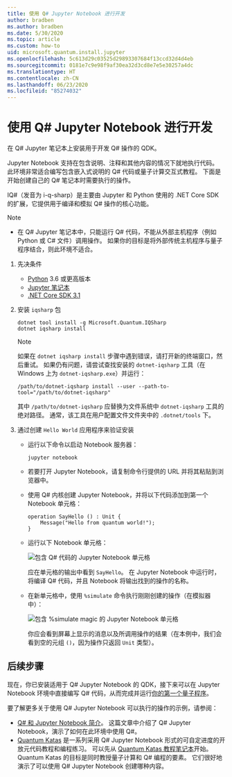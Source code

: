 ```yaml
---
title: 使用 Q# Jupyter Notebook 进行开发
author: bradben
ms.author: bradben
ms.date: 5/30/2020
ms.topic: article
ms.custom: how-to
uid: microsoft.quantum.install.jupyter
ms.openlocfilehash: 5c613d29c03525d29893307684f13ccd32d4d4eb
ms.sourcegitcommit: 0181e7c9e98f9af30ea32d3cd8e7e5e30257a4dc
ms.translationtype: HT
ms.contentlocale: zh-CN
ms.lasthandoff: 06/23/2020
ms.locfileid: "85274032"
---
```

# <a name="develop-with-q-jupyter-notebooks"></a>使用 Q# Jupyter Notebook 进行开发

在 Q# Jupyter 笔记本上安装用于开发 Q# 操作的 QDK。

Jupyter Notebook 支持在包含说明、注释和其他内容的情况下就地执行代码。 此环境非常适合编写包含嵌入式说明的 Q# 代码或量子计算交互式教程。 下面是开始创建自己的 Q# 笔记本时需要执行的操作。

IQ#（发音为 i-q-sharp）是主要由 Jupyter 和 Python 使用的 .NET Core SDK 的扩展，它提供用于编译和模拟 Q# 操作的核心功能。

> [!NOTE]
> * 在 Q# Jupyter 笔记本中，只能运行 Q# 代码，不能从外部主机程序（例如 Python 或 C# 文件）调用操作。 如果你的目标是将外部传统主机程序与量子程序结合，则此环境不适合。

1. 先决条件

    - [Python](https://www.python.org/downloads/) 3.6 或更高版本
    - [Jupyter 笔记本](https://jupyter.readthedocs.io/en/latest/install.html)
    - [.NET Core SDK 3.1](https://dotnet.microsoft.com/download/dotnet-core/3.1)

1. 安装 `iqsharp` 包

    ```dotnetcli
    dotnet tool install -g Microsoft.Quantum.IQSharp
    dotnet iqsharp install
    ```

    > [!NOTE]
    > 如果在 `dotnet iqsharp install` 步骤中遇到错误，请打开新的终端窗口，然后重试。
    > 如果仍有问题，请尝试查找安装的 `dotnet-iqsharp` 工具（在 Windows 上为 `dotnet-iqsharp.exe`）并运行：
    > ```
    > /path/to/dotnet-iqsharp install --user --path-to-tool="/path/to/dotnet-iqsharp"
    > ```
    > 其中 `/path/to/dotnet-iqsharp` 应替换为文件系统中 `dotnet-iqsharp` 工具的绝对路径。
    > 通常，该工具在用户配置文件文件夹中的 `.dotnet/tools` 下。

1. 通过创建 `Hello World` 应用程序来验证安装

    - 运行以下命令以启动 Notebook 服务器：

        ```
        jupyter notebook
        ```

    - 若要打开 Jupyter Notebook，请复制命令行提供的 URL 并将其粘贴到浏览器中。

    - 使用 Q# 内核创建 Jupyter Notebook，并将以下代码添加到第一个 Notebook 单元格：

        ```qsharp
        operation SayHello () : Unit {
            Message("Hello from quantum world!");
        }
        ```

    - 运行以下 Notebook 单元格：

        ![包含 Q# 代码的 Jupyter Notebook 单元格](~/media/install-guide-jupyter.png)

        应在单元格的输出中看到 `SayHello`。 在 Jupyter Notebook 中运行时，将编译 Q# 代码，并且 Notebook 将输出找到的操作的名称。


    - 在新单元格中，使用 `%simulate` 命令执行刚刚创建的操作（在模拟器中）：

        ![包含 %simulate magic 的 Jupyter Notebook 单元格](~/media/install-guide-jupyter-simulate.png)

        你应会看到屏幕上显示的消息以及所调用操作的结果（在本例中，我们会看到空的元组 `()`，因为操作只返回 `Unit` 类型）。

## <a name="next-steps"></a>后续步骤

现在，你已安装适用于 Q# Jupyter Notebook 的 QDK，接下来可以在 Jupyter Notebook 环境中直接编写 Q# 代码，从而完成并运行[你的第一个量子程序](xref:microsoft.quantum.quickstarts.qrng)。

要了解更多关于使用 Q# Jupyter Notebook 可以执行的操作的示例，请参阅：
- [Q# 和 Jupyter Notebook 简介](https://docs.microsoft.com/samples/microsoft/quantum/intro-to-qsharp-jupyter/)。 这篇文章中介绍了 Q# Jupyter Notebook，演示了如何在此环境中使用 Q#。
- [Quantum Katas](xref:microsoft.quantum.overview.katas) 是一系列采用 Q# Jupyter Notebook 形式的可自定进度的开放元代码教程和编程练习。 可以先从 [Quantum Katas 教程笔记本](https://github.com/microsoft/QuantumKatas#tutorial-topics)开始。 Quantum Katas 的目标是同时教授量子计算和 Q# 编程的要素。 它们很好地演示了可以使用 Q# Jupyter Notebook 创建哪种内容。
